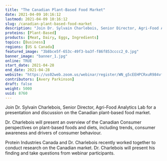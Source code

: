 ```yaml
---
title: "The Canadian Plant-Based Food Market"
date: 2021-04-09 10:16:12
lastmod: 2021-04-09 10:16:12
slug: /canadian-plant-based-food-market
description: "Join Dr. Sylvain Charlebois, Senior Director, Agri-Food Analytics Lab for a presentation and discussion on the Canadian plant-based food market.Dr. Charlebois will present an overview of the Canadian Consumer perspectives on plant-based foods and diets, including trends, consumer awareness and drivers of consumer behaviour.Protein Industries Canada and Dr. Charlebois recently worked together to conduct research on the Canadian market. Dr. Charlebois will present his finding and take questions from webinar participants."
proteins: [Plant-Based]
products: [Meat, Dairy, Eggs, Ingredients]
topics: [Business]
regions: [US & Canada]
featured_image: "3b8bce5f-653c-49f3-ba3f-f86f853cccc2_0.jpg"
banner_image: "banner_1.jpg"
online: TRUE
start_date: 2021-04-28
end_date: 2021-04-28
website: "https://us02web.zoom.us/webinar/register/WN_g5cEEHPCRxuR984vfun-nA"
contributors: [Avery Parkinson]
draft: false
weight: 5000
uuid: 8760
---
```

<p>Join Dr. Sylvain Charlebois, Senior Director, Agri-Food Analytics Lab for a presentation and discussion on the Canadian plant-based food market.</p>
<p>Dr. Charlebois will present an overview of the Canadian Consumer perspectives on plant-based foods and diets, including trends, consumer awareness and drivers of consumer behaviour.</p>
<p>Protein Industries Canada and Dr. Charlebois recently worked together to conduct research on the Canadian market. Dr. Charlebois will present his finding and take questions from webinar participants.</p>

